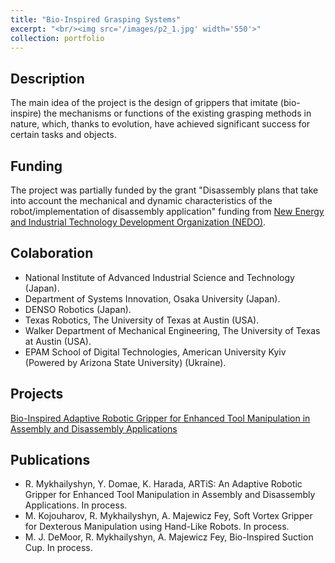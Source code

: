 ```yaml
---
title: "Bio-Inspired Grasping Systems"
excerpt: "<br/><img src='/images/p2_1.jpg' width='550'>"
collection: portfolio
---
```

## Description
The main idea of the project is the design of grippers that imitate (bio-inspire) the mechanisms or functions of the existing grasping methods in nature, which, thanks to evolution, have achieved significant success for certain tasks and objects.

## Funding
The project was partially funded by the grant "Disassembly plans that take into account the mechanical and dynamic characteristics of the robot/implementation of disassembly application" funding from [New Energy and Industrial Technology Development Organization (NEDO)](https://www.nedo.go.jp/english/).

## Colaboration
* National Institute of Advanced Industrial Science and Technology (Japan).
* Department of Systems Innovation, Osaka University (Japan).
* DENSO Robotics (Japan).
* Texas Robotics, The University of Texas at Austin (USA).
* Walker Department of Mechanical Engineering, The University of Texas at Austin (USA).
* EPAM School of Digital Technologies, American University Kyiv (Powered by Arizona State University) (Ukraine).

## Projects

<a href="https://romanmykhailyshyn.github.io/artis/" target="_blank" rel="noopener">Bio-Inspired Adaptive Robotic Gripper for Enhanced Tool Manipulation in Assembly and Disassembly Applications</a>

## Publications

* R. Mykhailyshyn, Y. Domae, K. Harada, ARTiS: An Adaptive Robotic Gripper for Enhanced Tool Manipulation in Assembly and Disassembly Applications.  In process.
* M. Kojouharov, R. Mykhailyshyn, A. Majewicz Fey, Soft Vortex Gripper for Dexterous Manipulation using Hand-Like Robots. In process.
* M. J. DeMoor, R. Mykhailyshyn, A. Majewicz Fey, Bio-Inspired Suction Cup. In process.